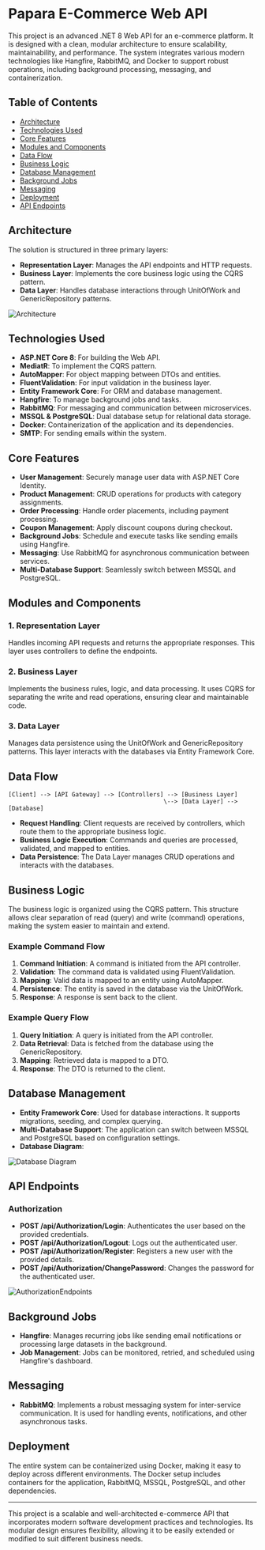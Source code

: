 
# Papara E-Commerce Web API

This project is an advanced .NET 8 Web API for an e-commerce platform. It is designed with a clean, modular architecture to ensure scalability, maintainability, and performance. The system integrates various modern technologies like Hangfire, RabbitMQ, and Docker to support robust operations, including background processing, messaging, and containerization.

## Table of Contents
- [Architecture](#architecture)
- [Technologies Used](#technologies-used)
- [Core Features](#core-features)
- [Modules and Components](#modules-and-components)
- [Data Flow](#data-flow)
- [Business Logic](#business-logic)
- [Database Management](#database-management)
- [Background Jobs](#background-jobs)
- [Messaging](#messaging)
- [Deployment](#deployment)
- [API Endpoints](#api-endpoints)

## Architecture

The solution is structured in three primary layers:
- **Representation Layer**: Manages the API endpoints and HTTP requests.
- **Business Layer**: Implements the core business logic using the CQRS pattern.
- **Data Layer**: Handles database interactions through UnitOfWork and GenericRepository patterns.

![Architecture](https://github.com/MehmetOguzOzkan/Papara/blob/master/Images/Architecture.png)

## Technologies Used

- **ASP.NET Core 8**: For building the Web API.
- **MediatR**: To implement the CQRS pattern.
- **AutoMapper**: For object mapping between DTOs and entities.
- **FluentValidation**: For input validation in the business layer.
- **Entity Framework Core**: For ORM and database management.
- **Hangfire**: To manage background jobs and tasks.
- **RabbitMQ**: For messaging and communication between microservices.
- **MSSQL & PostgreSQL**: Dual database setup for relational data storage.
- **Docker**: Containerization of the application and its dependencies.
- **SMTP**: For sending emails within the system.

## Core Features

- **User Management**: Securely manage user data with ASP.NET Core Identity.
- **Product Management**: CRUD operations for products with category assignments.
- **Order Processing**: Handle order placements, including payment processing.
- **Coupon Management**: Apply discount coupons during checkout.
- **Background Jobs**: Schedule and execute tasks like sending emails using Hangfire.
- **Messaging**: Use RabbitMQ for asynchronous communication between services.
- **Multi-Database Support**: Seamlessly switch between MSSQL and PostgreSQL.

## Modules and Components

### 1. Representation Layer
Handles incoming API requests and returns the appropriate responses. This layer uses controllers to define the endpoints.

### 2. Business Layer
Implements the business rules, logic, and data processing. It uses CQRS for separating the write and read operations, ensuring clear and maintainable code.

### 3. Data Layer
Manages data persistence using the UnitOfWork and GenericRepository patterns. This layer interacts with the databases via Entity Framework Core.

## Data Flow

```plaintext
[Client] --> [API Gateway] --> [Controllers] --> [Business Layer]
                                            \--> [Data Layer] --> [Database]
```

- **Request Handling**: Client requests are received by controllers, which route them to the appropriate business logic.
- **Business Logic Execution**: Commands and queries are processed, validated, and mapped to entities.
- **Data Persistence**: The Data Layer manages CRUD operations and interacts with the databases.

## Business Logic

The business logic is organized using the CQRS pattern. This structure allows clear separation of read (query) and write (command) operations, making the system easier to maintain and extend.

### Example Command Flow
1. **Command Initiation**: A command is initiated from the API controller.
2. **Validation**: The command data is validated using FluentValidation.
3. **Mapping**: Valid data is mapped to an entity using AutoMapper.
4. **Persistence**: The entity is saved in the database via the UnitOfWork.
5. **Response**: A response is sent back to the client.

### Example Query Flow
1. **Query Initiation**: A query is initiated from the API controller.
2. **Data Retrieval**: Data is fetched from the database using the GenericRepository.
3. **Mapping**: Retrieved data is mapped to a DTO.
4. **Response**: The DTO is returned to the client.

## Database Management

- **Entity Framework Core**: Used for database interactions. It supports migrations, seeding, and complex querying.
- **Multi-Database Support**: The application can switch between MSSQL and PostgreSQL based on configuration settings.
- **Database Diagram**:

![Database Diagram](https://github.com/MehmetOguzOzkan/Papara/blob/master/Images/DatabaseDiagram.png)

## API Endpoints

### Authorization

- **POST /api/Authorization/Login**: Authenticates the user based on the provided credentials.
- **POST /api/Authorization/Logout**: Logs out the authenticated user.
- **POST /api/Authorization/Register**: Registers a new user with the provided details.
- **POST /api/Authorization/ChangePassword**: Changes the password for the authenticated user.

![AuthorizationEndpoints](https://github.com/MehmetOguzOzkan/Papara/blob/master/Images/AuthorizationEndpoints.png)

## Background Jobs

- **Hangfire**: Manages recurring jobs like sending email notifications or processing large datasets in the background.
- **Job Management**: Jobs can be monitored, retried, and scheduled using Hangfire's dashboard.

## Messaging

- **RabbitMQ**: Implements a robust messaging system for inter-service communication. It is used for handling events, notifications, and other asynchronous tasks.

## Deployment

The entire system can be containerized using Docker, making it easy to deploy across different environments. The Docker setup includes containers for the application, RabbitMQ, MSSQL, PostgreSQL, and other dependencies.

---

This project is a scalable and well-architected e-commerce API that incorporates modern software development practices and technologies. Its modular design ensures flexibility, allowing it to be easily extended or modified to suit different business needs.
